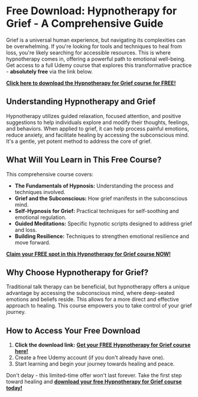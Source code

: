 # Free Download: Hypnotherapy for Grief - A Comprehensive Guide

Grief is a universal human experience, but navigating its complexities can be overwhelming. If you're looking for tools and techniques to heal from loss, you're likely searching for accessible resources. This is where hypnotherapy comes in, offering a powerful path to emotional well-being. Get access to a full Udemy course that explores this transformative practice - **absolutely free** via the link below.

[**Click here to download the Hypnotherapy for Grief course for FREE!**](https://udemywork.com/hypnotherapy-for-grief)

## Understanding Hypnotherapy and Grief

Hypnotherapy utilizes guided relaxation, focused attention, and positive suggestions to help individuals explore and modify their thoughts, feelings, and behaviors. When applied to grief, it can help process painful emotions, reduce anxiety, and facilitate healing by accessing the subconscious mind. It's a gentle, yet potent method to address the core of grief.

## What Will You Learn in This Free Course?

This comprehensive course covers:

*   **The Fundamentals of Hypnosis:** Understanding the process and techniques involved.
*   **Grief and the Subconscious:** How grief manifests in the subconscious mind.
*   **Self-Hypnosis for Grief:** Practical techniques for self-soothing and emotional regulation.
*   **Guided Meditations:** Specific hypnotic scripts designed to address grief and loss.
*   **Building Resilience:** Techniques to strengthen emotional resilience and move forward.

[**Claim your FREE spot in this Hypnotherapy for Grief course NOW!**](https://udemywork.com/hypnotherapy-for-grief)

## Why Choose Hypnotherapy for Grief?

Traditional talk therapy can be beneficial, but hypnotherapy offers a unique advantage by accessing the subconscious mind, where deep-seated emotions and beliefs reside. This allows for a more direct and effective approach to healing. This course empowers you to take control of your grief journey.

## How to Access Your Free Download

1.  **Click the download link:** [**Get your FREE Hypnotherapy for Grief course here!**](https://udemywork.com/hypnotherapy-for-grief)
2.  Create a free Udemy account (if you don't already have one).
3.  Start learning and begin your journey towards healing and peace.

Don't delay - this limited-time offer won't last forever. Take the first step toward healing and **[download your free Hypnotherapy for Grief course today!](https://udemywork.com/hypnotherapy-for-grief)**
